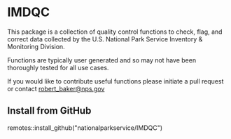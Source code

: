 # IMDQC
This package is a collection of quality control functions to check, flag, and correct data collected by the U.S. National Park Service Inventory & Monitoring Division.

Functions are typically user generated and so may not have been thoroughly tested for all use cases.

If you would like to contribute useful functions please initiate a pull request or contact robert_baker@nps.gov

## Install from GitHub
remotes::install_github("nationalparkservice/IMDQC")
